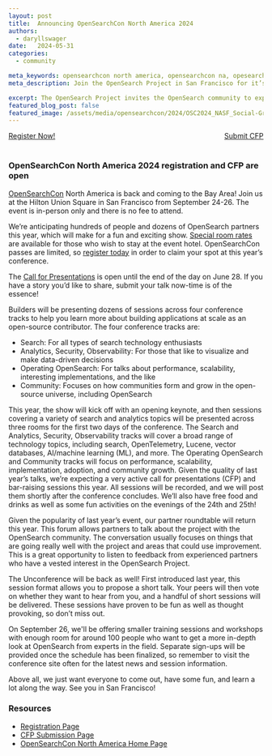 ```yaml
---
layout: post
title:  Announcing OpenSearchCon North America 2024
authors:
  - daryllswager
date:   2024-05-31
categories:
  - community

meta_keywords: opensearchcon north america, opensearchcon na, opesearchcon call for papers, register for opensearchcon, opensearch community
meta_description: Join the OpenSearch Project in San Francisco for it’s third annual OpenSearchCon North America 2024 taking place September 24-26 at the Hilton Union Square. Register today.

excerpt: The OpenSearch Project invites the OpenSearch community to explore the future of search, analytics, and generative AI at the first OpenSearch user conference in Europe. Join us in Berlin on May 6 & 7 and learn how to build powerful applications and get the most out of your OpenSearch deployments. 
featured_blog_post: false
featured_image: /assets/media/opensearchcon/2024/OSC2024_NASF_Social-Graphic1_1200x627.png
---
```

<div style="width: 100%" style="display: block;">
<div class="redesign-button-pair--wrapper" style="display: inline; float: left;">
            <div class="redesign-button--wrapper redesign-button--wrapper__text-only__dark">
                <a href="/events/opensearchcon/2024/north-america/register.html" class="redesign-button--anchor">
                    Register Now!
                </a>
            </div>
</div>

<div class="redesign-button-pair--wrapper" style="display: inline; float: right;">
            <div class="redesign-button--wrapper redesign-button--wrapper__text-only__dark">
                <a href="/events/opensearchcon/2024/north-america/cfp.html" class="redesign-button--anchor">
                    Submit CFP
                </a>
            </div>
</div>
</div>

<br/><br/>

### OpenSearchCon North America 2024 registration and CFP are open


[OpenSearchCon](https://opensearch.org/events/opensearchcon/2024/north-america/index.html) North America is back and coming to the Bay Area! Join us at the Hilton Union Square in San Francisco from September 24-26. The event is in-person only and there is no fee to attend.

We’re anticipating hundreds of people and dozens of OpenSearch partners this year, which will make for a fun and exciting show. [Special room rates](https://book.passkey.com/e/50823627) are available for those who wish to stay at the event hotel. OpenSearchCon passes are limited, so [register today](https://opensearchcon2023.splashthat.com/) in order to claim your spot at this year’s conference.

The [Call for Presentations](https://opensearch.org/events/opensearchcon/2024/north-america/cfp.html) is open until the end of the day on June 28. If you have a story you’d like to share, submit your talk now-time is of the essence!

Builders will be presenting dozens of sessions across four conference tracks to help you learn more about building applications at scale as an open-source contributor.  The four conference tracks are:

* Search: For all types of search technology enthusiasts
* Analytics, Security, Observability: For those that like to visualize and make data-driven decisions
* Operating OpenSearch: For talks about performance, scalability, interesting implementations, and the like
* Community: Focuses on how communities form and grow in the open-source universe, including OpenSearch


This year, the show will kick off with an opening keynote, and then sessions covering a variety of search and analytics topics will be presented across three rooms for the first two days of the conference. The Search and Analytics, Security, Observability tracks will cover a broad range of technology topics, including search, OpenTelemetry, Lucene, vector databases, AI/machine learning (ML), and more. The Operating OpenSearch and Community tracks will focus on performance, scalability, implementation, adoption, and community growth. Given the quality of last year’s talks, we’re expecting a very active call for presentations (CFP) and bar-raising sessions this year. All sessions will be recorded, and we will post them shortly after the conference concludes. We’ll also have free food and drinks as well as some fun activities on the evenings of the 24th and 25th!

Given the popularity of last year’s event, our partner roundtable will return this year. This forum allows partners to talk about the project with the OpenSearch community. The conversation usually focuses on things that are going really well with the project and areas that could use improvement. This is a great opportunity to listen to feedback from experienced partners who have a vested interest in the OpenSearch Project.

The Unconference will be back as well! First introduced last year, this session format allows you to propose a short talk. Your peers will then vote on whether they want to hear from you, and a handful of short sessions will be delivered. These sessions have proven to be fun as well as thought provoking, so don’t miss out.

On September 26, we'll be offering smaller training sessions and workshops with enough room for around 100 people who want to get a more in-depth look at OpenSearch from experts in the field. Separate sign-ups will be provided once the schedule has been finalized, so remember to visit the conference site often for the latest news and session information.

Above all, we just want everyone to come out, have some fun, and learn a lot along the way. See you in San Francisco!

### Resources

* [Registration Page](https://opensearch.org/events/opensearchcon/2024/north-america/register.html)
* [CFP Submission Page](https://opensearch.org/events/opensearchcon/2024/north-america/cfp.html)
* [OpenSearchCon North America Home Page](https://opensearch.org/events/opensearchcon/2024/north-america/index.html)
